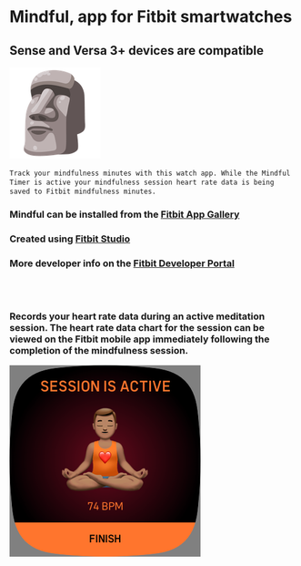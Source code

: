# Mindful, app for Fitbit smartwatches
## Sense and Versa 3+ devices are compatible

![Mindful app icon](https://raw.githubusercontent.com/bazzarelli/meditation-timer/main/resources/icon%402x.png)

```
Track your mindfulness minutes with this watch app. While the Mindful Timer is active your mindfulness session heart rate data is being saved to Fitbit mindfulness minutes.
```


### Mindful can be installed from the [Fitbit App Gallery](https://gallery.fitbit.com/details/6702ea9f-4967-46de-9ad9-f196ab2e6259)

### Created using [Fitbit Studio](https://studio.fitbit.com/)
### More developer info on the [Fitbit Developer Portal](https://dev.fitbit.com/)

<br/>
<br/>

### Records your heart rate data during an active meditation session. The heart rate data chart for the session can be viewed on the Fitbit mobile app immediately following the completion of the mindfulness session.


![Mindful app - active meditation screen](https://raw.githubusercontent.com/bazzarelli/meditation-timer/main/screenshot.png)
